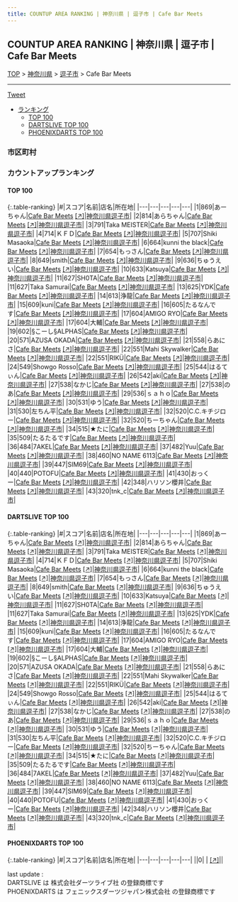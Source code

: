 ```yaml
---
title: COUNTUP AREA RANKING | 神奈川県 | 逗子市 | Cafe Bar Meets
---
```

## COUNTUP AREA RANKING | 神奈川県 | 逗子市 | Cafe Bar Meets

[TOP](/darts/rank/) > [神奈川県](/darts/rank/神奈川県/) > [逗子市](/darts/rank/神奈川県/逗子市/) > Cafe Bar Meets

___

<a href="https://twitter.com/share?ref_src=twsrc%5Etfw" data-text="COUNTUP AREA RANKING | 神奈川県逗子市Cafe Bar Meets" class="twitter-share-button" data-hashtags="DARTSLIVE,PHOENIXDARTS,darts,ダーツ" data-show-count="false">Tweet</a>

* [ランキング](#カウントアップランキング)
    * [TOP 100](#top-100)
    * [DARTSLIVE TOP 100](#dartslive-top-100)
    * [PHOENIXDARTS TOP 100](#phoenixdarts-top-100)

### 市区町村

<ul>

</ul>

### カウントアップランキング

#### TOP 100



{:.table-ranking}
|#|スコア|名前|店名|所在地|
|---|---|---|---|---|
|1|869|<span class="rank-name-dl">あーちゃん</span>|<a href="/darts/rank/shops/49a2b57cd4a1b7ca0d9b047a20a7ba1e.html">Cafe Bar Meets</a> <a href="https://search.dartslive.com/jp/shop/49a2b57cd4a1b7ca0d9b047a20a7ba1e">[↗]</a>|<a href="/darts/rank/神奈川県/逗子市">神奈川県逗子市</a>|
|2|814|<span class="rank-name-dl">あらちゃん</span>|<a href="/darts/rank/shops/49a2b57cd4a1b7ca0d9b047a20a7ba1e.html">Cafe Bar Meets</a> <a href="https://search.dartslive.com/jp/shop/49a2b57cd4a1b7ca0d9b047a20a7ba1e">[↗]</a>|<a href="/darts/rank/神奈川県/逗子市">神奈川県逗子市</a>|
|3|791|<span class="rank-name-dl">Taka MEISTER</span>|<a href="/darts/rank/shops/49a2b57cd4a1b7ca0d9b047a20a7ba1e.html">Cafe Bar Meets</a> <a href="https://search.dartslive.com/jp/shop/49a2b57cd4a1b7ca0d9b047a20a7ba1e">[↗]</a>|<a href="/darts/rank/神奈川県/逗子市">神奈川県逗子市</a>|
|4|714|<span class="rank-name-dl">ＫＦＤ</span>|<a href="/darts/rank/shops/49a2b57cd4a1b7ca0d9b047a20a7ba1e.html">Cafe Bar Meets</a> <a href="https://search.dartslive.com/jp/shop/49a2b57cd4a1b7ca0d9b047a20a7ba1e">[↗]</a>|<a href="/darts/rank/神奈川県/逗子市">神奈川県逗子市</a>|
|5|707|<span class="rank-name-dl">Shiki Masaoka</span>|<a href="/darts/rank/shops/49a2b57cd4a1b7ca0d9b047a20a7ba1e.html">Cafe Bar Meets</a> <a href="https://search.dartslive.com/jp/shop/49a2b57cd4a1b7ca0d9b047a20a7ba1e">[↗]</a>|<a href="/darts/rank/神奈川県/逗子市">神奈川県逗子市</a>|
|6|664|<span class="rank-name-dl">kunni the black</span>|<a href="/darts/rank/shops/49a2b57cd4a1b7ca0d9b047a20a7ba1e.html">Cafe Bar Meets</a> <a href="https://search.dartslive.com/jp/shop/49a2b57cd4a1b7ca0d9b047a20a7ba1e">[↗]</a>|<a href="/darts/rank/神奈川県/逗子市">神奈川県逗子市</a>|
|7|654|<span class="rank-name-dl">もっさん</span>|<a href="/darts/rank/shops/49a2b57cd4a1b7ca0d9b047a20a7ba1e.html">Cafe Bar Meets</a> <a href="https://search.dartslive.com/jp/shop/49a2b57cd4a1b7ca0d9b047a20a7ba1e">[↗]</a>|<a href="/darts/rank/神奈川県/逗子市">神奈川県逗子市</a>|
|8|649|<span class="rank-name-dl">smith</span>|<a href="/darts/rank/shops/49a2b57cd4a1b7ca0d9b047a20a7ba1e.html">Cafe Bar Meets</a> <a href="https://search.dartslive.com/jp/shop/49a2b57cd4a1b7ca0d9b047a20a7ba1e">[↗]</a>|<a href="/darts/rank/神奈川県/逗子市">神奈川県逗子市</a>|
|9|636|<span class="rank-name-dl">ちゅうえい</span>|<a href="/darts/rank/shops/49a2b57cd4a1b7ca0d9b047a20a7ba1e.html">Cafe Bar Meets</a> <a href="https://search.dartslive.com/jp/shop/49a2b57cd4a1b7ca0d9b047a20a7ba1e">[↗]</a>|<a href="/darts/rank/神奈川県/逗子市">神奈川県逗子市</a>|
|10|633|<span class="rank-name-dl">Katsuya</span>|<a href="/darts/rank/shops/49a2b57cd4a1b7ca0d9b047a20a7ba1e.html">Cafe Bar Meets</a> <a href="https://search.dartslive.com/jp/shop/49a2b57cd4a1b7ca0d9b047a20a7ba1e">[↗]</a>|<a href="/darts/rank/神奈川県/逗子市">神奈川県逗子市</a>|
|11|627|<span class="rank-name-dl">SH0TA</span>|<a href="/darts/rank/shops/49a2b57cd4a1b7ca0d9b047a20a7ba1e.html">Cafe Bar Meets</a> <a href="https://search.dartslive.com/jp/shop/49a2b57cd4a1b7ca0d9b047a20a7ba1e">[↗]</a>|<a href="/darts/rank/神奈川県/逗子市">神奈川県逗子市</a>|
|11|627|<span class="rank-name-dl">Taka Samurai</span>|<a href="/darts/rank/shops/49a2b57cd4a1b7ca0d9b047a20a7ba1e.html">Cafe Bar Meets</a> <a href="https://search.dartslive.com/jp/shop/49a2b57cd4a1b7ca0d9b047a20a7ba1e">[↗]</a>|<a href="/darts/rank/神奈川県/逗子市">神奈川県逗子市</a>|
|13|625|<span class="rank-name-dl">YDK</span>|<a href="/darts/rank/shops/49a2b57cd4a1b7ca0d9b047a20a7ba1e.html">Cafe Bar Meets</a> <a href="https://search.dartslive.com/jp/shop/49a2b57cd4a1b7ca0d9b047a20a7ba1e">[↗]</a>|<a href="/darts/rank/神奈川県/逗子市">神奈川県逗子市</a>|
|14|613|<span class="rank-name-dl">浄龍</span>|<a href="/darts/rank/shops/49a2b57cd4a1b7ca0d9b047a20a7ba1e.html">Cafe Bar Meets</a> <a href="https://search.dartslive.com/jp/shop/49a2b57cd4a1b7ca0d9b047a20a7ba1e">[↗]</a>|<a href="/darts/rank/神奈川県/逗子市">神奈川県逗子市</a>|
|15|609|<span class="rank-name-dl">kuni</span>|<a href="/darts/rank/shops/49a2b57cd4a1b7ca0d9b047a20a7ba1e.html">Cafe Bar Meets</a> <a href="https://search.dartslive.com/jp/shop/49a2b57cd4a1b7ca0d9b047a20a7ba1e">[↗]</a>|<a href="/darts/rank/神奈川県/逗子市">神奈川県逗子市</a>|
|16|605|<span class="rank-name-dl">たるなんです</span>|<a href="/darts/rank/shops/49a2b57cd4a1b7ca0d9b047a20a7ba1e.html">Cafe Bar Meets</a> <a href="https://search.dartslive.com/jp/shop/49a2b57cd4a1b7ca0d9b047a20a7ba1e">[↗]</a>|<a href="/darts/rank/神奈川県/逗子市">神奈川県逗子市</a>|
|17|604|<span class="rank-name-dl">AMIGO RYO</span>|<a href="/darts/rank/shops/49a2b57cd4a1b7ca0d9b047a20a7ba1e.html">Cafe Bar Meets</a> <a href="https://search.dartslive.com/jp/shop/49a2b57cd4a1b7ca0d9b047a20a7ba1e">[↗]</a>|<a href="/darts/rank/神奈川県/逗子市">神奈川県逗子市</a>|
|17|604|<span class="rank-name-dl">大輔</span>|<a href="/darts/rank/shops/49a2b57cd4a1b7ca0d9b047a20a7ba1e.html">Cafe Bar Meets</a> <a href="https://search.dartslive.com/jp/shop/49a2b57cd4a1b7ca0d9b047a20a7ba1e">[↗]</a>|<a href="/darts/rank/神奈川県/逗子市">神奈川県逗子市</a>|
|19|602|<span class="rank-name-dl">§こーし§ALPHAS</span>|<a href="/darts/rank/shops/49a2b57cd4a1b7ca0d9b047a20a7ba1e.html">Cafe Bar Meets</a> <a href="https://search.dartslive.com/jp/shop/49a2b57cd4a1b7ca0d9b047a20a7ba1e">[↗]</a>|<a href="/darts/rank/神奈川県/逗子市">神奈川県逗子市</a>|
|20|571|<span class="rank-name-dl">AZUSA OKADA</span>|<a href="/darts/rank/shops/49a2b57cd4a1b7ca0d9b047a20a7ba1e.html">Cafe Bar Meets</a> <a href="https://search.dartslive.com/jp/shop/49a2b57cd4a1b7ca0d9b047a20a7ba1e">[↗]</a>|<a href="/darts/rank/神奈川県/逗子市">神奈川県逗子市</a>|
|21|558|<span class="rank-name-dl">らあにさ</span>|<a href="/darts/rank/shops/49a2b57cd4a1b7ca0d9b047a20a7ba1e.html">Cafe Bar Meets</a> <a href="https://search.dartslive.com/jp/shop/49a2b57cd4a1b7ca0d9b047a20a7ba1e">[↗]</a>|<a href="/darts/rank/神奈川県/逗子市">神奈川県逗子市</a>|
|22|551|<span class="rank-name-dl">Mahi Skywalker</span>|<a href="/darts/rank/shops/49a2b57cd4a1b7ca0d9b047a20a7ba1e.html">Cafe Bar Meets</a> <a href="https://search.dartslive.com/jp/shop/49a2b57cd4a1b7ca0d9b047a20a7ba1e">[↗]</a>|<a href="/darts/rank/神奈川県/逗子市">神奈川県逗子市</a>|
|22|551|<span class="rank-name-dl">RIKÜ</span>|<a href="/darts/rank/shops/49a2b57cd4a1b7ca0d9b047a20a7ba1e.html">Cafe Bar Meets</a> <a href="https://search.dartslive.com/jp/shop/49a2b57cd4a1b7ca0d9b047a20a7ba1e">[↗]</a>|<a href="/darts/rank/神奈川県/逗子市">神奈川県逗子市</a>|
|24|549|<span class="rank-name-dl">Showgo Rosso</span>|<a href="/darts/rank/shops/49a2b57cd4a1b7ca0d9b047a20a7ba1e.html">Cafe Bar Meets</a> <a href="https://search.dartslive.com/jp/shop/49a2b57cd4a1b7ca0d9b047a20a7ba1e">[↗]</a>|<a href="/darts/rank/神奈川県/逗子市">神奈川県逗子市</a>|
|25|544|<span class="rank-name-dl">はるてぃん</span>|<a href="/darts/rank/shops/49a2b57cd4a1b7ca0d9b047a20a7ba1e.html">Cafe Bar Meets</a> <a href="https://search.dartslive.com/jp/shop/49a2b57cd4a1b7ca0d9b047a20a7ba1e">[↗]</a>|<a href="/darts/rank/神奈川県/逗子市">神奈川県逗子市</a>|
|26|542|<span class="rank-name-dl">aki</span>|<a href="/darts/rank/shops/49a2b57cd4a1b7ca0d9b047a20a7ba1e.html">Cafe Bar Meets</a> <a href="https://search.dartslive.com/jp/shop/49a2b57cd4a1b7ca0d9b047a20a7ba1e">[↗]</a>|<a href="/darts/rank/神奈川県/逗子市">神奈川県逗子市</a>|
|27|538|<span class="rank-name-dl">なかじ</span>|<a href="/darts/rank/shops/49a2b57cd4a1b7ca0d9b047a20a7ba1e.html">Cafe Bar Meets</a> <a href="https://search.dartslive.com/jp/shop/49a2b57cd4a1b7ca0d9b047a20a7ba1e">[↗]</a>|<a href="/darts/rank/神奈川県/逗子市">神奈川県逗子市</a>|
|27|538|<span class="rank-name-dl">のあ</span>|<a href="/darts/rank/shops/49a2b57cd4a1b7ca0d9b047a20a7ba1e.html">Cafe Bar Meets</a> <a href="https://search.dartslive.com/jp/shop/49a2b57cd4a1b7ca0d9b047a20a7ba1e">[↗]</a>|<a href="/darts/rank/神奈川県/逗子市">神奈川県逗子市</a>|
|29|536|<span class="rank-name-dl">ｓａｈｏ</span>|<a href="/darts/rank/shops/49a2b57cd4a1b7ca0d9b047a20a7ba1e.html">Cafe Bar Meets</a> <a href="https://search.dartslive.com/jp/shop/49a2b57cd4a1b7ca0d9b047a20a7ba1e">[↗]</a>|<a href="/darts/rank/神奈川県/逗子市">神奈川県逗子市</a>|
|30|531|<span class="rank-name-dl">ゆう</span>|<a href="/darts/rank/shops/49a2b57cd4a1b7ca0d9b047a20a7ba1e.html">Cafe Bar Meets</a> <a href="https://search.dartslive.com/jp/shop/49a2b57cd4a1b7ca0d9b047a20a7ba1e">[↗]</a>|<a href="/darts/rank/神奈川県/逗子市">神奈川県逗子市</a>|
|31|530|<span class="rank-name-dl">左ちん平</span>|<a href="/darts/rank/shops/49a2b57cd4a1b7ca0d9b047a20a7ba1e.html">Cafe Bar Meets</a> <a href="https://search.dartslive.com/jp/shop/49a2b57cd4a1b7ca0d9b047a20a7ba1e">[↗]</a>|<a href="/darts/rank/神奈川県/逗子市">神奈川県逗子市</a>|
|32|520|<span class="rank-name-dl">C.C.キチジロー</span>|<a href="/darts/rank/shops/49a2b57cd4a1b7ca0d9b047a20a7ba1e.html">Cafe Bar Meets</a> <a href="https://search.dartslive.com/jp/shop/49a2b57cd4a1b7ca0d9b047a20a7ba1e">[↗]</a>|<a href="/darts/rank/神奈川県/逗子市">神奈川県逗子市</a>|
|32|520|<span class="rank-name-dl">ちーちゃん</span>|<a href="/darts/rank/shops/49a2b57cd4a1b7ca0d9b047a20a7ba1e.html">Cafe Bar Meets</a> <a href="https://search.dartslive.com/jp/shop/49a2b57cd4a1b7ca0d9b047a20a7ba1e">[↗]</a>|<a href="/darts/rank/神奈川県/逗子市">神奈川県逗子市</a>|
|34|515|<span class="rank-name-dl">★たに</span>|<a href="/darts/rank/shops/49a2b57cd4a1b7ca0d9b047a20a7ba1e.html">Cafe Bar Meets</a> <a href="https://search.dartslive.com/jp/shop/49a2b57cd4a1b7ca0d9b047a20a7ba1e">[↗]</a>|<a href="/darts/rank/神奈川県/逗子市">神奈川県逗子市</a>|
|35|509|<span class="rank-name-dl">たるたるです</span>|<a href="/darts/rank/shops/49a2b57cd4a1b7ca0d9b047a20a7ba1e.html">Cafe Bar Meets</a> <a href="https://search.dartslive.com/jp/shop/49a2b57cd4a1b7ca0d9b047a20a7ba1e">[↗]</a>|<a href="/darts/rank/神奈川県/逗子市">神奈川県逗子市</a>|
|36|484|<span class="rank-name-dl">7AKEL</span>|<a href="/darts/rank/shops/49a2b57cd4a1b7ca0d9b047a20a7ba1e.html">Cafe Bar Meets</a> <a href="https://search.dartslive.com/jp/shop/49a2b57cd4a1b7ca0d9b047a20a7ba1e">[↗]</a>|<a href="/darts/rank/神奈川県/逗子市">神奈川県逗子市</a>|
|37|482|<span class="rank-name-dl">Yuu</span>|<a href="/darts/rank/shops/49a2b57cd4a1b7ca0d9b047a20a7ba1e.html">Cafe Bar Meets</a> <a href="https://search.dartslive.com/jp/shop/49a2b57cd4a1b7ca0d9b047a20a7ba1e">[↗]</a>|<a href="/darts/rank/神奈川県/逗子市">神奈川県逗子市</a>|
|38|460|<span class="rank-name-dl">NO NAME 6113</span>|<a href="/darts/rank/shops/49a2b57cd4a1b7ca0d9b047a20a7ba1e.html">Cafe Bar Meets</a> <a href="https://search.dartslive.com/jp/shop/49a2b57cd4a1b7ca0d9b047a20a7ba1e">[↗]</a>|<a href="/darts/rank/神奈川県/逗子市">神奈川県逗子市</a>|
|39|447|<span class="rank-name-dl">SIM69</span>|<a href="/darts/rank/shops/49a2b57cd4a1b7ca0d9b047a20a7ba1e.html">Cafe Bar Meets</a> <a href="https://search.dartslive.com/jp/shop/49a2b57cd4a1b7ca0d9b047a20a7ba1e">[↗]</a>|<a href="/darts/rank/神奈川県/逗子市">神奈川県逗子市</a>|
|40|440|<span class="rank-name-dl">POTOFU</span>|<a href="/darts/rank/shops/49a2b57cd4a1b7ca0d9b047a20a7ba1e.html">Cafe Bar Meets</a> <a href="https://search.dartslive.com/jp/shop/49a2b57cd4a1b7ca0d9b047a20a7ba1e">[↗]</a>|<a href="/darts/rank/神奈川県/逗子市">神奈川県逗子市</a>|
|41|430|<span class="rank-name-dl">おっくー</span>|<a href="/darts/rank/shops/49a2b57cd4a1b7ca0d9b047a20a7ba1e.html">Cafe Bar Meets</a> <a href="https://search.dartslive.com/jp/shop/49a2b57cd4a1b7ca0d9b047a20a7ba1e">[↗]</a>|<a href="/darts/rank/神奈川県/逗子市">神奈川県逗子市</a>|
|42|348|<span class="rank-name-dl">ハリソン櫻井</span>|<a href="/darts/rank/shops/49a2b57cd4a1b7ca0d9b047a20a7ba1e.html">Cafe Bar Meets</a> <a href="https://search.dartslive.com/jp/shop/49a2b57cd4a1b7ca0d9b047a20a7ba1e">[↗]</a>|<a href="/darts/rank/神奈川県/逗子市">神奈川県逗子市</a>|
|43|320|<span class="rank-name-dl">tnk_c</span>|<a href="/darts/rank/shops/49a2b57cd4a1b7ca0d9b047a20a7ba1e.html">Cafe Bar Meets</a> <a href="https://search.dartslive.com/jp/shop/49a2b57cd4a1b7ca0d9b047a20a7ba1e">[↗]</a>|<a href="/darts/rank/神奈川県/逗子市">神奈川県逗子市</a>|


#### DARTSLIVE TOP 100



{:.table-ranking}
|#|スコア|名前|店名|所在地|
|---|---|---|---|---|
|1|869|<span class="rank-name-dl">あーちゃん</span>|<a href="/darts/rank/shops/49a2b57cd4a1b7ca0d9b047a20a7ba1e.html">Cafe Bar Meets</a> <a href="https://search.dartslive.com/jp/shop/49a2b57cd4a1b7ca0d9b047a20a7ba1e">[↗]</a>|<a href="/darts/rank/神奈川県/逗子市">神奈川県逗子市</a>|
|2|814|<span class="rank-name-dl">あらちゃん</span>|<a href="/darts/rank/shops/49a2b57cd4a1b7ca0d9b047a20a7ba1e.html">Cafe Bar Meets</a> <a href="https://search.dartslive.com/jp/shop/49a2b57cd4a1b7ca0d9b047a20a7ba1e">[↗]</a>|<a href="/darts/rank/神奈川県/逗子市">神奈川県逗子市</a>|
|3|791|<span class="rank-name-dl">Taka MEISTER</span>|<a href="/darts/rank/shops/49a2b57cd4a1b7ca0d9b047a20a7ba1e.html">Cafe Bar Meets</a> <a href="https://search.dartslive.com/jp/shop/49a2b57cd4a1b7ca0d9b047a20a7ba1e">[↗]</a>|<a href="/darts/rank/神奈川県/逗子市">神奈川県逗子市</a>|
|4|714|<span class="rank-name-dl">ＫＦＤ</span>|<a href="/darts/rank/shops/49a2b57cd4a1b7ca0d9b047a20a7ba1e.html">Cafe Bar Meets</a> <a href="https://search.dartslive.com/jp/shop/49a2b57cd4a1b7ca0d9b047a20a7ba1e">[↗]</a>|<a href="/darts/rank/神奈川県/逗子市">神奈川県逗子市</a>|
|5|707|<span class="rank-name-dl">Shiki Masaoka</span>|<a href="/darts/rank/shops/49a2b57cd4a1b7ca0d9b047a20a7ba1e.html">Cafe Bar Meets</a> <a href="https://search.dartslive.com/jp/shop/49a2b57cd4a1b7ca0d9b047a20a7ba1e">[↗]</a>|<a href="/darts/rank/神奈川県/逗子市">神奈川県逗子市</a>|
|6|664|<span class="rank-name-dl">kunni the black</span>|<a href="/darts/rank/shops/49a2b57cd4a1b7ca0d9b047a20a7ba1e.html">Cafe Bar Meets</a> <a href="https://search.dartslive.com/jp/shop/49a2b57cd4a1b7ca0d9b047a20a7ba1e">[↗]</a>|<a href="/darts/rank/神奈川県/逗子市">神奈川県逗子市</a>|
|7|654|<span class="rank-name-dl">もっさん</span>|<a href="/darts/rank/shops/49a2b57cd4a1b7ca0d9b047a20a7ba1e.html">Cafe Bar Meets</a> <a href="https://search.dartslive.com/jp/shop/49a2b57cd4a1b7ca0d9b047a20a7ba1e">[↗]</a>|<a href="/darts/rank/神奈川県/逗子市">神奈川県逗子市</a>|
|8|649|<span class="rank-name-dl">smith</span>|<a href="/darts/rank/shops/49a2b57cd4a1b7ca0d9b047a20a7ba1e.html">Cafe Bar Meets</a> <a href="https://search.dartslive.com/jp/shop/49a2b57cd4a1b7ca0d9b047a20a7ba1e">[↗]</a>|<a href="/darts/rank/神奈川県/逗子市">神奈川県逗子市</a>|
|9|636|<span class="rank-name-dl">ちゅうえい</span>|<a href="/darts/rank/shops/49a2b57cd4a1b7ca0d9b047a20a7ba1e.html">Cafe Bar Meets</a> <a href="https://search.dartslive.com/jp/shop/49a2b57cd4a1b7ca0d9b047a20a7ba1e">[↗]</a>|<a href="/darts/rank/神奈川県/逗子市">神奈川県逗子市</a>|
|10|633|<span class="rank-name-dl">Katsuya</span>|<a href="/darts/rank/shops/49a2b57cd4a1b7ca0d9b047a20a7ba1e.html">Cafe Bar Meets</a> <a href="https://search.dartslive.com/jp/shop/49a2b57cd4a1b7ca0d9b047a20a7ba1e">[↗]</a>|<a href="/darts/rank/神奈川県/逗子市">神奈川県逗子市</a>|
|11|627|<span class="rank-name-dl">SH0TA</span>|<a href="/darts/rank/shops/49a2b57cd4a1b7ca0d9b047a20a7ba1e.html">Cafe Bar Meets</a> <a href="https://search.dartslive.com/jp/shop/49a2b57cd4a1b7ca0d9b047a20a7ba1e">[↗]</a>|<a href="/darts/rank/神奈川県/逗子市">神奈川県逗子市</a>|
|11|627|<span class="rank-name-dl">Taka Samurai</span>|<a href="/darts/rank/shops/49a2b57cd4a1b7ca0d9b047a20a7ba1e.html">Cafe Bar Meets</a> <a href="https://search.dartslive.com/jp/shop/49a2b57cd4a1b7ca0d9b047a20a7ba1e">[↗]</a>|<a href="/darts/rank/神奈川県/逗子市">神奈川県逗子市</a>|
|13|625|<span class="rank-name-dl">YDK</span>|<a href="/darts/rank/shops/49a2b57cd4a1b7ca0d9b047a20a7ba1e.html">Cafe Bar Meets</a> <a href="https://search.dartslive.com/jp/shop/49a2b57cd4a1b7ca0d9b047a20a7ba1e">[↗]</a>|<a href="/darts/rank/神奈川県/逗子市">神奈川県逗子市</a>|
|14|613|<span class="rank-name-dl">浄龍</span>|<a href="/darts/rank/shops/49a2b57cd4a1b7ca0d9b047a20a7ba1e.html">Cafe Bar Meets</a> <a href="https://search.dartslive.com/jp/shop/49a2b57cd4a1b7ca0d9b047a20a7ba1e">[↗]</a>|<a href="/darts/rank/神奈川県/逗子市">神奈川県逗子市</a>|
|15|609|<span class="rank-name-dl">kuni</span>|<a href="/darts/rank/shops/49a2b57cd4a1b7ca0d9b047a20a7ba1e.html">Cafe Bar Meets</a> <a href="https://search.dartslive.com/jp/shop/49a2b57cd4a1b7ca0d9b047a20a7ba1e">[↗]</a>|<a href="/darts/rank/神奈川県/逗子市">神奈川県逗子市</a>|
|16|605|<span class="rank-name-dl">たるなんです</span>|<a href="/darts/rank/shops/49a2b57cd4a1b7ca0d9b047a20a7ba1e.html">Cafe Bar Meets</a> <a href="https://search.dartslive.com/jp/shop/49a2b57cd4a1b7ca0d9b047a20a7ba1e">[↗]</a>|<a href="/darts/rank/神奈川県/逗子市">神奈川県逗子市</a>|
|17|604|<span class="rank-name-dl">AMIGO RYO</span>|<a href="/darts/rank/shops/49a2b57cd4a1b7ca0d9b047a20a7ba1e.html">Cafe Bar Meets</a> <a href="https://search.dartslive.com/jp/shop/49a2b57cd4a1b7ca0d9b047a20a7ba1e">[↗]</a>|<a href="/darts/rank/神奈川県/逗子市">神奈川県逗子市</a>|
|17|604|<span class="rank-name-dl">大輔</span>|<a href="/darts/rank/shops/49a2b57cd4a1b7ca0d9b047a20a7ba1e.html">Cafe Bar Meets</a> <a href="https://search.dartslive.com/jp/shop/49a2b57cd4a1b7ca0d9b047a20a7ba1e">[↗]</a>|<a href="/darts/rank/神奈川県/逗子市">神奈川県逗子市</a>|
|19|602|<span class="rank-name-dl">§こーし§ALPHAS</span>|<a href="/darts/rank/shops/49a2b57cd4a1b7ca0d9b047a20a7ba1e.html">Cafe Bar Meets</a> <a href="https://search.dartslive.com/jp/shop/49a2b57cd4a1b7ca0d9b047a20a7ba1e">[↗]</a>|<a href="/darts/rank/神奈川県/逗子市">神奈川県逗子市</a>|
|20|571|<span class="rank-name-dl">AZUSA OKADA</span>|<a href="/darts/rank/shops/49a2b57cd4a1b7ca0d9b047a20a7ba1e.html">Cafe Bar Meets</a> <a href="https://search.dartslive.com/jp/shop/49a2b57cd4a1b7ca0d9b047a20a7ba1e">[↗]</a>|<a href="/darts/rank/神奈川県/逗子市">神奈川県逗子市</a>|
|21|558|<span class="rank-name-dl">らあにさ</span>|<a href="/darts/rank/shops/49a2b57cd4a1b7ca0d9b047a20a7ba1e.html">Cafe Bar Meets</a> <a href="https://search.dartslive.com/jp/shop/49a2b57cd4a1b7ca0d9b047a20a7ba1e">[↗]</a>|<a href="/darts/rank/神奈川県/逗子市">神奈川県逗子市</a>|
|22|551|<span class="rank-name-dl">Mahi Skywalker</span>|<a href="/darts/rank/shops/49a2b57cd4a1b7ca0d9b047a20a7ba1e.html">Cafe Bar Meets</a> <a href="https://search.dartslive.com/jp/shop/49a2b57cd4a1b7ca0d9b047a20a7ba1e">[↗]</a>|<a href="/darts/rank/神奈川県/逗子市">神奈川県逗子市</a>|
|22|551|<span class="rank-name-dl">RIKÜ</span>|<a href="/darts/rank/shops/49a2b57cd4a1b7ca0d9b047a20a7ba1e.html">Cafe Bar Meets</a> <a href="https://search.dartslive.com/jp/shop/49a2b57cd4a1b7ca0d9b047a20a7ba1e">[↗]</a>|<a href="/darts/rank/神奈川県/逗子市">神奈川県逗子市</a>|
|24|549|<span class="rank-name-dl">Showgo Rosso</span>|<a href="/darts/rank/shops/49a2b57cd4a1b7ca0d9b047a20a7ba1e.html">Cafe Bar Meets</a> <a href="https://search.dartslive.com/jp/shop/49a2b57cd4a1b7ca0d9b047a20a7ba1e">[↗]</a>|<a href="/darts/rank/神奈川県/逗子市">神奈川県逗子市</a>|
|25|544|<span class="rank-name-dl">はるてぃん</span>|<a href="/darts/rank/shops/49a2b57cd4a1b7ca0d9b047a20a7ba1e.html">Cafe Bar Meets</a> <a href="https://search.dartslive.com/jp/shop/49a2b57cd4a1b7ca0d9b047a20a7ba1e">[↗]</a>|<a href="/darts/rank/神奈川県/逗子市">神奈川県逗子市</a>|
|26|542|<span class="rank-name-dl">aki</span>|<a href="/darts/rank/shops/49a2b57cd4a1b7ca0d9b047a20a7ba1e.html">Cafe Bar Meets</a> <a href="https://search.dartslive.com/jp/shop/49a2b57cd4a1b7ca0d9b047a20a7ba1e">[↗]</a>|<a href="/darts/rank/神奈川県/逗子市">神奈川県逗子市</a>|
|27|538|<span class="rank-name-dl">なかじ</span>|<a href="/darts/rank/shops/49a2b57cd4a1b7ca0d9b047a20a7ba1e.html">Cafe Bar Meets</a> <a href="https://search.dartslive.com/jp/shop/49a2b57cd4a1b7ca0d9b047a20a7ba1e">[↗]</a>|<a href="/darts/rank/神奈川県/逗子市">神奈川県逗子市</a>|
|27|538|<span class="rank-name-dl">のあ</span>|<a href="/darts/rank/shops/49a2b57cd4a1b7ca0d9b047a20a7ba1e.html">Cafe Bar Meets</a> <a href="https://search.dartslive.com/jp/shop/49a2b57cd4a1b7ca0d9b047a20a7ba1e">[↗]</a>|<a href="/darts/rank/神奈川県/逗子市">神奈川県逗子市</a>|
|29|536|<span class="rank-name-dl">ｓａｈｏ</span>|<a href="/darts/rank/shops/49a2b57cd4a1b7ca0d9b047a20a7ba1e.html">Cafe Bar Meets</a> <a href="https://search.dartslive.com/jp/shop/49a2b57cd4a1b7ca0d9b047a20a7ba1e">[↗]</a>|<a href="/darts/rank/神奈川県/逗子市">神奈川県逗子市</a>|
|30|531|<span class="rank-name-dl">ゆう</span>|<a href="/darts/rank/shops/49a2b57cd4a1b7ca0d9b047a20a7ba1e.html">Cafe Bar Meets</a> <a href="https://search.dartslive.com/jp/shop/49a2b57cd4a1b7ca0d9b047a20a7ba1e">[↗]</a>|<a href="/darts/rank/神奈川県/逗子市">神奈川県逗子市</a>|
|31|530|<span class="rank-name-dl">左ちん平</span>|<a href="/darts/rank/shops/49a2b57cd4a1b7ca0d9b047a20a7ba1e.html">Cafe Bar Meets</a> <a href="https://search.dartslive.com/jp/shop/49a2b57cd4a1b7ca0d9b047a20a7ba1e">[↗]</a>|<a href="/darts/rank/神奈川県/逗子市">神奈川県逗子市</a>|
|32|520|<span class="rank-name-dl">C.C.キチジロー</span>|<a href="/darts/rank/shops/49a2b57cd4a1b7ca0d9b047a20a7ba1e.html">Cafe Bar Meets</a> <a href="https://search.dartslive.com/jp/shop/49a2b57cd4a1b7ca0d9b047a20a7ba1e">[↗]</a>|<a href="/darts/rank/神奈川県/逗子市">神奈川県逗子市</a>|
|32|520|<span class="rank-name-dl">ちーちゃん</span>|<a href="/darts/rank/shops/49a2b57cd4a1b7ca0d9b047a20a7ba1e.html">Cafe Bar Meets</a> <a href="https://search.dartslive.com/jp/shop/49a2b57cd4a1b7ca0d9b047a20a7ba1e">[↗]</a>|<a href="/darts/rank/神奈川県/逗子市">神奈川県逗子市</a>|
|34|515|<span class="rank-name-dl">★たに</span>|<a href="/darts/rank/shops/49a2b57cd4a1b7ca0d9b047a20a7ba1e.html">Cafe Bar Meets</a> <a href="https://search.dartslive.com/jp/shop/49a2b57cd4a1b7ca0d9b047a20a7ba1e">[↗]</a>|<a href="/darts/rank/神奈川県/逗子市">神奈川県逗子市</a>|
|35|509|<span class="rank-name-dl">たるたるです</span>|<a href="/darts/rank/shops/49a2b57cd4a1b7ca0d9b047a20a7ba1e.html">Cafe Bar Meets</a> <a href="https://search.dartslive.com/jp/shop/49a2b57cd4a1b7ca0d9b047a20a7ba1e">[↗]</a>|<a href="/darts/rank/神奈川県/逗子市">神奈川県逗子市</a>|
|36|484|<span class="rank-name-dl">7AKEL</span>|<a href="/darts/rank/shops/49a2b57cd4a1b7ca0d9b047a20a7ba1e.html">Cafe Bar Meets</a> <a href="https://search.dartslive.com/jp/shop/49a2b57cd4a1b7ca0d9b047a20a7ba1e">[↗]</a>|<a href="/darts/rank/神奈川県/逗子市">神奈川県逗子市</a>|
|37|482|<span class="rank-name-dl">Yuu</span>|<a href="/darts/rank/shops/49a2b57cd4a1b7ca0d9b047a20a7ba1e.html">Cafe Bar Meets</a> <a href="https://search.dartslive.com/jp/shop/49a2b57cd4a1b7ca0d9b047a20a7ba1e">[↗]</a>|<a href="/darts/rank/神奈川県/逗子市">神奈川県逗子市</a>|
|38|460|<span class="rank-name-dl">NO NAME 6113</span>|<a href="/darts/rank/shops/49a2b57cd4a1b7ca0d9b047a20a7ba1e.html">Cafe Bar Meets</a> <a href="https://search.dartslive.com/jp/shop/49a2b57cd4a1b7ca0d9b047a20a7ba1e">[↗]</a>|<a href="/darts/rank/神奈川県/逗子市">神奈川県逗子市</a>|
|39|447|<span class="rank-name-dl">SIM69</span>|<a href="/darts/rank/shops/49a2b57cd4a1b7ca0d9b047a20a7ba1e.html">Cafe Bar Meets</a> <a href="https://search.dartslive.com/jp/shop/49a2b57cd4a1b7ca0d9b047a20a7ba1e">[↗]</a>|<a href="/darts/rank/神奈川県/逗子市">神奈川県逗子市</a>|
|40|440|<span class="rank-name-dl">POTOFU</span>|<a href="/darts/rank/shops/49a2b57cd4a1b7ca0d9b047a20a7ba1e.html">Cafe Bar Meets</a> <a href="https://search.dartslive.com/jp/shop/49a2b57cd4a1b7ca0d9b047a20a7ba1e">[↗]</a>|<a href="/darts/rank/神奈川県/逗子市">神奈川県逗子市</a>|
|41|430|<span class="rank-name-dl">おっくー</span>|<a href="/darts/rank/shops/49a2b57cd4a1b7ca0d9b047a20a7ba1e.html">Cafe Bar Meets</a> <a href="https://search.dartslive.com/jp/shop/49a2b57cd4a1b7ca0d9b047a20a7ba1e">[↗]</a>|<a href="/darts/rank/神奈川県/逗子市">神奈川県逗子市</a>|
|42|348|<span class="rank-name-dl">ハリソン櫻井</span>|<a href="/darts/rank/shops/49a2b57cd4a1b7ca0d9b047a20a7ba1e.html">Cafe Bar Meets</a> <a href="https://search.dartslive.com/jp/shop/49a2b57cd4a1b7ca0d9b047a20a7ba1e">[↗]</a>|<a href="/darts/rank/神奈川県/逗子市">神奈川県逗子市</a>|
|43|320|<span class="rank-name-dl">tnk_c</span>|<a href="/darts/rank/shops/49a2b57cd4a1b7ca0d9b047a20a7ba1e.html">Cafe Bar Meets</a> <a href="https://search.dartslive.com/jp/shop/49a2b57cd4a1b7ca0d9b047a20a7ba1e">[↗]</a>|<a href="/darts/rank/神奈川県/逗子市">神奈川県逗子市</a>|


#### PHOENIXDARTS TOP 100



{:.table-ranking}
|#|スコア|名前|店名|所在地|
|---|---|---|---|---|
||0|<span class="rank-name-dl"> </span>|<a href="/darts/rank/shops/.html"></a> <a href="">[↗]</a>|<a href="/darts/rank//"></a>|


<div class="footer border-top border-gray-light mt-5 pt-3 text-right text-gray">
    last update : <span style="font-weight: italic" id="foot_last_modified"></span><br />
    DARTSLIVE は 株式会社ダーツライブ社 の登録商標です<br />
    PHOENIXDARTS は フェニックスダーツジャパン株式会社 の登録商標です<br />
</div>

<script src="https://cdnjs.cloudflare.com/ajax/libs/jquery.tablesorter/2.31.3/js/jquery.tablesorter.min.js" integrity="sha512-qzgd5cYSZcosqpzpn7zF2ZId8f/8CHmFKZ8j7mU4OUXTNRd5g+ZHBPsgKEwoqxCtdQvExE5LprwwPAgoicguNg==" crossorigin="anonymous" referrerpolicy="no-referrer"></script>
<link rel="stylesheet" href="https://cdnjs.cloudflare.com/ajax/libs/jquery.tablesorter/2.31.3/css/theme.default.min.css" integrity="sha512-wghhOJkjQX0Lh3NSWvNKeZ0ZpNn+SPVXX1Qyc9OCaogADktxrBiBdKGDoqVUOyhStvMBmJQ8ZdMHiR3wuEq8+w==" crossorigin="anonymous" referrerpolicy="no-referrer" />
<script>
$(function() {
    $(".table-ranking").tablesorter({sortList:[[0, 0]]});
    $("#foot_last_modified").text(formatDate(new Date(document.lastModified), 'yyyy-MM-dd HH:mm:ss'));
});
</script>

<script async src="https://platform.twitter.com/widgets.js" charset="utf-8"></script>
